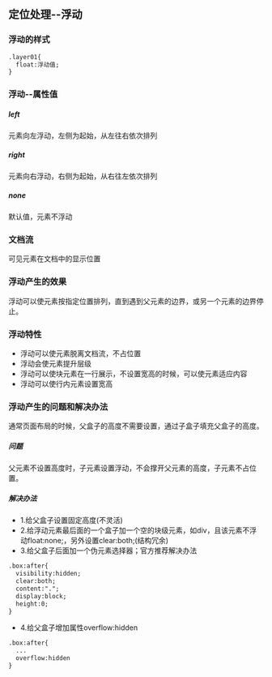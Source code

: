 ## 定位处理--浮动

### 浮动的样式

```html
.layer01{
  float:浮动值;
}
```

### 浮动--属性值
##### left
元素向左浮动，左侧为起始，从左往右依次排列

##### right
元素向右浮动，右侧为起始，从右往左依次排列

##### none
默认值，元素不浮动

### 文档流
可见元素在文档中的显示位置

### 浮动产生的效果
浮动可以使元素按指定位置排列，直到遇到父元素的边界，或另一个元素的边界停止。

### 浮动特性
* 浮动可以使元素脱离文档流，不占位置
* 浮动会使元素提升层级
* 浮动可以使块元素在一行展示，不设置宽高的时候，可以使元素适应内容
* 浮动可以使行内元素设置宽高

### 浮动产生的问题和解决办法
通常页面布局的时候，父盒子的高度不需要设置，通过子盒子填充父盒子的高度。

##### 问题
父元素不设置高度时，子元素设置浮动，不会撑开父元素的高度，子元素不占位置。

##### 解决办法
* 1.给父盒子设置固定高度(不灵活)
* 2.给浮动元素最后面的一个盒子加一个空的块级元素，如div，且该元素不浮动float:none;，另外设置clear:both;(结构冗余)
* 3.给父盒子后面加一个伪元素选择器；官方推荐解决办法

```html
.box:after{
  visibility:hidden;
  clear:both;
  content:".";
  display:block;
  height:0;
}
```
* 4.给父盒子增加属性overflow:hidden

```html
.box:after{
  ...
  overflow:hidden
}
```
